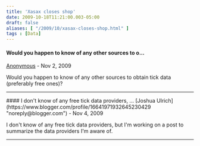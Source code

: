 ```yaml
---
title: 'Xasax closes shop'
date: 2009-10-18T11:21:00.003-05:00
draft: false
aliases: [ "/2009/10/xasax-closes-shop.html" ]
tags : [Data]
---
```


#### Would you happen to know of any other sources to o...
[Anonymous]( "noreply@blogger.com") - <time datetime="2009-11-02T19:41:33.703-06:00">Nov 2, 2009</time>

Would you happen to know of any other sources to obtain tick data (preferably free ones)?
<hr />
#### I don't know of any free tick data providers, ...
[Joshua Ulrich](https://www.blogger.com/profile/16641971932645230429 "noreply@blogger.com") - <time datetime="2009-11-04T19:46:13.448-06:00">Nov 4, 2009</time>

I don't know of any free tick data providers, but I'm working on a post to summarize the data providers I'm aware of.
<hr />
